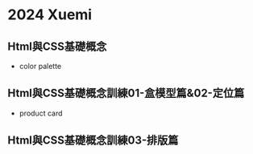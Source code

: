 # 2024 Xuemi
## Html與CSS基礎概念
- color palette
## Html與CSS基礎概念訓練01-盒模型篇&02-定位篇
- product card
## Html與CSS基礎概念訓練03-排版篇
